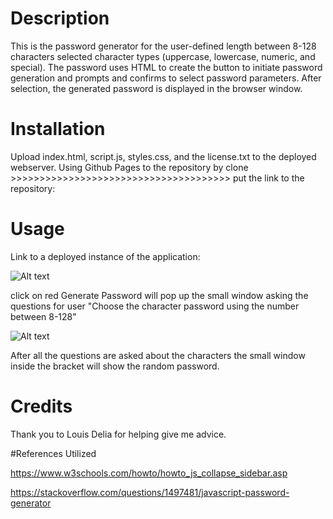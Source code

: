 # Description
This is the password generator for the user-defined length between 8-128 characters selected character types (uppercase, lowercase, numeric, and special). The password uses HTML to create the button to initiate password generation and prompts and confirms to select password parameters. After selection, the generated password is displayed in the browser window.

# Installation
Upload index.html, script.js, styles.css, and the license.txt to the deployed webserver. Using Github Pages to the repository by clone >>>>>>>>>>>>>>>>>>>>>>>>>>>>>>>>>>>>>>  put the link to the repository: 

# Usage
Link to a deployed instance of the application: 

![Alt text](image.png)

click on red Generate Password will pop up the small window asking the questions for user "Choose the character password using the number between 8-128"


![Alt text](image-1.png)

After all the questions are asked about the characters the small window inside the bracket will show the random password.

# Credits 
Thank you to Louis Delia for helping give me advice.

#References Utilized 

https://www.w3schools.com/howto/howto_js_collapse_sidebar.asp

https://stackoverflow.com/questions/1497481/javascript-password-generator